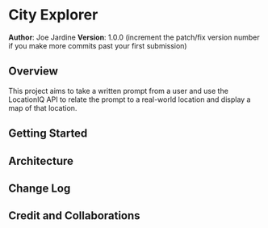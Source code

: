 # City Explorer

**Author**: Joe Jardine
**Version**: 1.0.0 (increment the patch/fix version number if you make more commits past your first submission)

## Overview
This project aims to take a written prompt from a user and use the LocationIQ API to relate the prompt to a real-world location and display a map of that location.

## Getting Started
<!-- What are the steps that a user must take in order to build this app on their own machine and get it running? -->

## Architecture
<!-- Provide a detailed description of the application design. What technologies (languages, libraries, etc) you're using, and any other relevant design information. -->

## Change Log
<!-- Use this area to document the iterative changes made to your application as each feature is successfully implemented. Use time stamps. Here's an example:

01-01-2001 4:59pm - Application now has a fully-functional express server, with a GET route for the location resource. -->

## Credit and Collaborations
<!-- Give credit (and a link) to other people or resources that helped you build this application. -->
